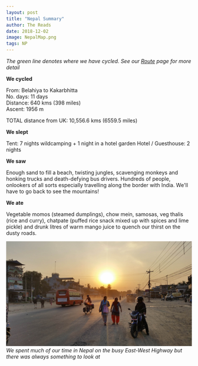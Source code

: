 ```yaml
---
layout: post
title: "Nepal Summary"
author: The Reads
date: 2018-12-02
image: NepalMap.png  
tags: NP
---
```


*The green line denotes where we have cycled. See our [Route](http://readcycleread.bike/pages/map.html) page for more detail*  


**We cycled**  

From: Belahiya to Kakarbhitta  
No. days: 11 days  
Distance: 640 kms (398 miles)  
Ascent: 1956 m  

TOTAL distance from UK: 10,556.6 kms (6559.5 miles)  


**We slept**  

Tent: 7 nights wildcamping + 1 night in a hotel garden
Hotel / Guesthouse: 2 nights  

**We saw**  

Enough sand to fill a beach, twisting jungles, scavenging monkeys and honking trucks and death-defying bus drivers. Hundreds of people, onlookers of all sorts especially travelling along the border with India. We'll have to go back to see the mountains!  

**We ate**  

Vegetable momos (steamed dumplings), chow mein, samosas, veg thalis (rice and curry), chatpate (puffed rice snack mixed up with spices and lime pickle) and drunk litres of warm mango juice to quench our thirst on the dusty roads.  


![NPSumm](assets/img/NPSumm.jpg) *We spent much of our time in Nepal on the busy East-West Highway but there was always something to look at*  
